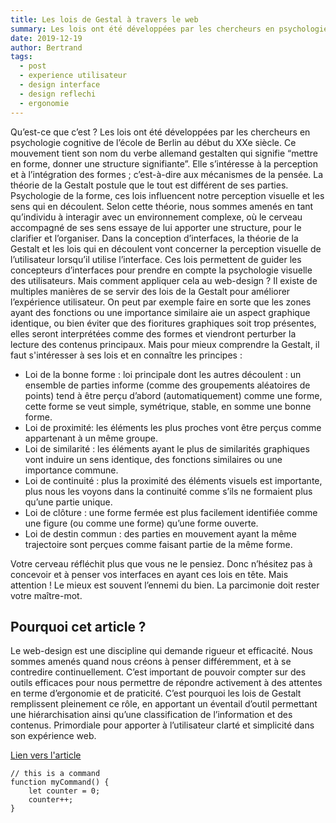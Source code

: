 ```yaml
---
title: Les lois de Gestal à travers le web
summary: Les lois ont été développées par les chercheurs en psychologie cognitive de l’école de Berlin au début du XXe siècle.
date: 2019-12-19
author: Bertrand
tags:
  - post
  - experience utilisateur
  - design interface
  - design reflechi
  - ergonomie
---
```


Qu’est-ce que c’est ? Les lois ont été développées par les chercheurs en psychologie cognitive de l’école de Berlin au début du XXe siècle. Ce mouvement tient son nom du verbe allemand gestalten qui signifie “mettre en forme, donner une structure signifiante”.
Elle s’intéresse à la perception et à l’intégration des formes ; c’est-à-dire aux mécanismes de la pensée.
La théorie de la Gestalt postule que le tout est différent de ses parties. Psychologie de la forme, ces lois influencent notre perception visuelle et les sens qui en découlent. Selon cette théorie, nous sommes amenés en tant qu’individu à interagir avec un environnement complexe, où le cerveau accompagné de ses sens essaye de lui apporter une structure, pour le clarifier et l’organiser. Dans la conception d’interfaces, la théorie de la Gestalt et les lois qui en découlent vont concerner la perception visuelle de l’utilisateur lorsqu’il utilise l’interface. Ces lois permettent de guider les concepteurs d’interfaces pour prendre en compte la psychologie visuelle des utilisateurs. Mais comment appliquer cela au web-design ? Il existe de multiples manières de se servir des lois de la Gestalt pour améliorer l’expérience utilisateur. On peut par exemple faire en sorte que les zones ayant des fonctions ou une importance similaire aie un aspect graphique identique, ou bien éviter que des fioritures graphiques soit trop présentes, elles seront interprétées comme des formes et viendront perturber la lecture des contenus principaux. Mais pour mieux comprendre la Gestalt, il faut s'intéresser à ses lois et en connaître les principes :

- Loi de la bonne forme : loi principale dont les autres découlent : un ensemble de parties informe (comme des groupements aléatoires de points) tend à être perçu d’abord (automatiquement) comme une forme, cette forme se veut simple, symétrique, stable, en somme une bonne forme.
- Loi de proximité:  les éléments les plus proches vont être perçus comme appartenant à un même groupe.
- Loi de similarité : les éléments ayant le plus de similarités graphiques vont induire un sens identique, des fonctions similaires ou une importance commune.
- Loi de continuité : plus la proximité des éléments visuels est importante, plus nous les voyons dans la continuité comme s’ils ne formaient plus qu’une partie unique.
- Loi de clôture : une forme fermée est plus facilement identifiée comme une figure (ou comme une forme) qu’une forme ouverte.
- Loi de destin commun : des parties en mouvement ayant la même trajectoire sont perçues comme faisant partie de la même forme.

Votre cerveau réfléchit plus que vous ne le pensiez. Donc n’hésitez pas à concevoir et à penser vos interfaces en ayant ces lois en tête. Mais attention ! Le mieux est souvent l’ennemi du bien. La parcimonie doit rester votre maître-mot.


## Pourquoi cet article ?

Le web-design est une discipline qui demande rigueur et efficacité. Nous sommes amenés quand nous créons à penser différemment, et à se contredire continuellement. C’est important de pouvoir compter sur des outils efficaces pour nous permettre de répondre activement à des attentes en terme d’ergonomie et de praticité. C’est pourquoi les lois de Gestalt remplissent pleinement ce rôle, en apportant un éventail d’outil permettant une hiérarchisation ainsi qu’une classification de l’information et des contenus. Primordiale pour apporter à l’utilisateur clarté et simplicité dans son expérience web.

[Lien vers l'article](https://medium.com/@walrantmaxime/les-lois-de-gestalt-%C3%A0-travers-le-web-eb39ab6b6f0c)

``` text/2-3
// this is a command
function myCommand() {
	let counter = 0;
	counter++;
}
```
